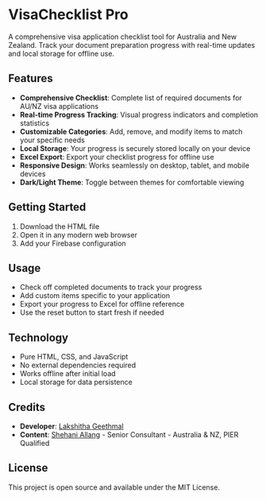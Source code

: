 # VisaChecklist Pro

A comprehensive visa application checklist tool for Australia and New Zealand. Track your document preparation progress with real-time updates and local storage for offline use.

## Features

- **Comprehensive Checklist**: Complete list of required documents for AU/NZ visa applications
- **Real-time Progress Tracking**: Visual progress indicators and completion statistics
- **Customizable Categories**: Add, remove, and modify items to match your specific needs
- **Local Storage**: Your progress is securely stored locally on your device
- **Excel Export**: Export your checklist progress for offline use
- **Responsive Design**: Works seamlessly on desktop, tablet, and mobile devices
- **Dark/Light Theme**: Toggle between themes for comfortable viewing

## Getting Started

1. Download the HTML file
2. Open it in any modern web browser
3. Add your Firebase configuration

## Usage

- Check off completed documents to track your progress
- Add custom items specific to your application
- Export your progress to Excel for offline reference
- Use the reset button to start fresh if needed

## Technology

- Pure HTML, CSS, and JavaScript
- No external dependencies required
- Works offline after initial load
- Local storage for data persistence

## Credits

- **Developer**: [Lakshitha Geethmal](https://github.com/lakshithaonline)
- **Content**: [Shehani Allang](https://www.linkedin.com/in/shehani-allang-a78a0640/) - Senior Consultant - Australia & NZ, PIER Qualified

## License

This project is open source and available under the MIT License.

